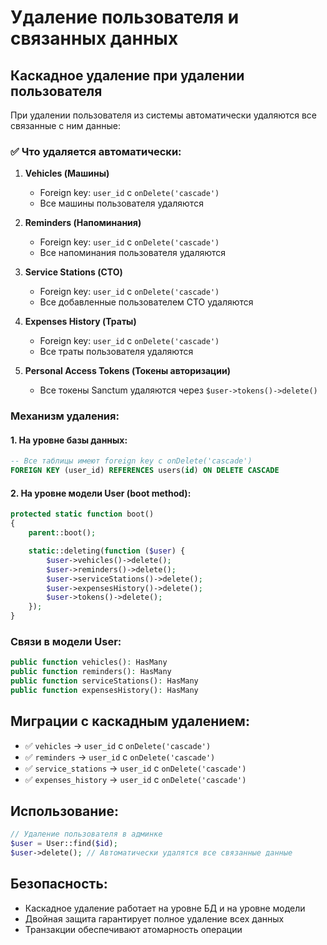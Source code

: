 # Удаление пользователя и связанных данных

## Каскадное удаление при удалении пользователя

При удалении пользователя из системы автоматически удаляются все связанные с ним данные:

### ✅ Что удаляется автоматически:

1. **Vehicles (Машины)**
   - Foreign key: `user_id` с `onDelete('cascade')`
   - Все машины пользователя удаляются

2. **Reminders (Напоминания)**
   - Foreign key: `user_id` с `onDelete('cascade')`
   - Все напоминания пользователя удаляются

3. **Service Stations (СТО)**
   - Foreign key: `user_id` с `onDelete('cascade')`
   - Все добавленные пользователем СТО удаляются

4. **Expenses History (Траты)**
   - Foreign key: `user_id` с `onDelete('cascade')`
   - Все траты пользователя удаляются

5. **Personal Access Tokens (Токены авторизации)**
   - Все токены Sanctum удаляются через `$user->tokens()->delete()`

### Механизм удаления:

#### 1. На уровне базы данных:
```sql
-- Все таблицы имеют foreign key с onDelete('cascade')
FOREIGN KEY (user_id) REFERENCES users(id) ON DELETE CASCADE
```

#### 2. На уровне модели User (boot method):
```php
protected static function boot()
{
    parent::boot();

    static::deleting(function ($user) {
        $user->vehicles()->delete();
        $user->reminders()->delete();
        $user->serviceStations()->delete();
        $user->expensesHistory()->delete();
        $user->tokens()->delete();
    });
}
```

### Связи в модели User:

```php
public function vehicles(): HasMany
public function reminders(): HasMany
public function serviceStations(): HasMany
public function expensesHistory(): HasMany
```

## Миграции с каскадным удалением:

- ✅ `vehicles` → `user_id` с `onDelete('cascade')`
- ✅ `reminders` → `user_id` с `onDelete('cascade')`
- ✅ `service_stations` → `user_id` с `onDelete('cascade')`
- ✅ `expenses_history` → `user_id` с `onDelete('cascade')`

## Использование:

```php
// Удаление пользователя в админке
$user = User::find($id);
$user->delete(); // Автоматически удалятся все связанные данные
```

## Безопасность:

- Каскадное удаление работает на уровне БД и на уровне модели
- Двойная защита гарантирует полное удаление всех данных
- Транзакции обеспечивают атомарность операции

